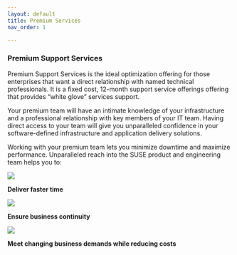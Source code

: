 ```yaml
---
layout: default
title: Premium Services
nav_order: 1

---
```


<h3>Premium Support Services</h3>
        <p>Premium Support Services is the ideal optimization offering for those enterprises that want a direct relationship with named technical professionals. It is a fixed cost, 12-month support service offerings offering that provides “white glove” services support.</p>
        <p>Your premium team will have an intimate knowledge of your infrastructure and a professional relationship with key members of your IT team. Having direct access to your team will give you unparalleled confidence in your software-defined infrastructure and application delivery solutions.</p>
        <p>Working with your premium team lets you minimize downtime and maximize performance. Unparalleled reach into the SUSE product and engineering team helps you to:</p>
        <div class="col-md-5">
            <div class="d-flex">
            <div class="image-wrapper"><img src="https://www.suse.com/assets/img/company/about-new/premium1.png"></div>
            <div class="text-wrapper">
              <p><strong>Deliver faster time</strong></p>
            </div>
        </div>
        <div class="d-flex">
            <div class="image-wrapper"><img src="https://www.suse.com/assets/img/company/about-new/premium2.png"></div>
            <div class="text-wrapper">
              <p><strong>Ensure business continuity</strong></p>
            </div>
        </div>
        <div class="d-flex">
            <div class="image-wrapper"><img src="https://www.suse.com/assets/img/company/about-new/premium3.png"></div>
            <div class="text-wrapper">
              <p><strong>Meet changing business demands while reducing costs</strong></p>
            </div>
            </div>
        </div>
